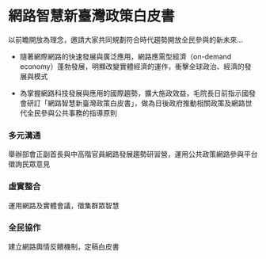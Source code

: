 # 網路智慧新臺灣政策白皮書
以前瞻開放為理念，邀請大家共同規劃符合時代趨勢開放全民參與的新未來...

* 隨著網際網路的快速發展與廣泛應用，網路應需型經濟（on-demand economy）蓬勃發展，明顯改變實體經濟的運作，衝擊全球政治、經濟的發展與模式

* 為掌握網路科技發展與應用的國際趨勢，擴大施政效益，毛院長日前指示國發會研訂「網路智慧新臺灣政策白皮書」，做為日後政府推動相關政策及網路世代全民參與公共事務的指導原則

### 多元溝通 
舉辦部會正副首長與中高階官員網路發展趨勢研習營，運用公共政策網路參與平台徵詢民眾意見

### 虛實整合
運用網路及實體會議，徵集群眾智慧

### 全民協作
建立網路輿情反饋機制，定稿白皮書